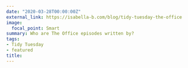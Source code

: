 ```yaml
---
date: "2020-03-28T00:00:00Z"
external_link: https://isabella-b.com/blog/tidy-tuesday-the-office
image:
  focal_point: Smart
summary: Who are The Office episodes written by?
tags:
- Tidy Tuesday
- featured
title:
---
```

